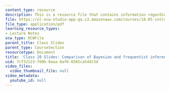 ```yaml
---
content_type: resource
description: This is a resource file that contains information regarding class 20.
file: https://ol-ocw-studio-app-qa.s3.amazonaws.com/courses/18-05-introduction-to-probability-and-statistics-spring-2014/7cf32123f60b0aaa8af60365ca54dc5d_MIT18_05S14_class20_slides.pdf
file_type: application/pdf
learning_resource_types:
- Lecture Notes
ocw_type: OCWFile
parent_title: Class Slides
parent_type: CourseSection
resourcetype: Document
title: 'Class 20 Slides: Comparison of Bayesian and frequentist inference'
uid: 7cf32123-f60b-0aaa-8af6-0365ca54dc5d
video_files:
  video_thumbnail_file: null
video_metadata:
  youtube_id: null
---
```


